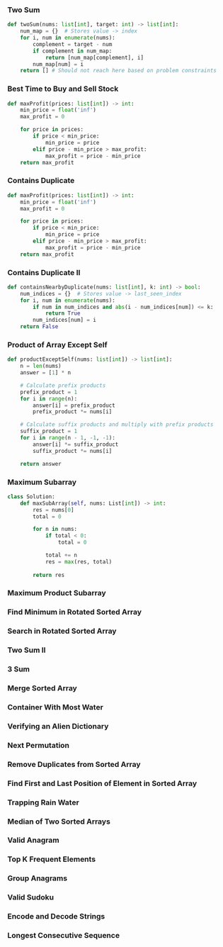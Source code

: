 ### Two Sum
```python
def twoSum(nums: list[int], target: int) -> list[int]:
    num_map = {}  # Stores value -> index
    for i, num in enumerate(nums):
        complement = target - num
        if complement in num_map:
            return [num_map[complement], i]
        num_map[num] = i
    return [] # Should not reach here based on problem constraints
```
### Best Time to Buy and Sell Stock
```python
def maxProfit(prices: list[int]) -> int:
    min_price = float('inf')
    max_profit = 0

    for price in prices:
        if price < min_price:
            min_price = price
        elif price - min_price > max_profit:
            max_profit = price - min_price
    return max_profit
```
### Contains Duplicate
```python
def maxProfit(prices: list[int]) -> int:
    min_price = float('inf')
    max_profit = 0

    for price in prices:
        if price < min_price:
            min_price = price
        elif price - min_price > max_profit:
            max_profit = price - min_price
    return max_profit
```
### Contains Duplicate II
```python
def containsNearbyDuplicate(nums: list[int], k: int) -> bool:
    num_indices = {}  # Stores value -> last_seen_index
    for i, num in enumerate(nums):
        if num in num_indices and abs(i - num_indices[num]) <= k:
            return True
        num_indices[num] = i
    return False
```
### Product of Array Except Self
```python
def productExceptSelf(nums: list[int]) -> list[int]:
    n = len(nums)
    answer = [1] * n

    # Calculate prefix products
    prefix_product = 1
    for i in range(n):
        answer[i] = prefix_product
        prefix_product *= nums[i]

    # Calculate suffix products and multiply with prefix products
    suffix_product = 1
    for i in range(n - 1, -1, -1):
        answer[i] *= suffix_product
        suffix_product *= nums[i]

    return answer
```
### Maximum Subarray
```python
class Solution:
    def maxSubArray(self, nums: List[int]) -> int:            
        res = nums[0]
        total = 0

        for n in nums:
            if total < 0:
                total = 0

            total += n
            res = max(res, total)
        
        return res
```
### Maximum Product Subarray
### Find Minimum in Rotated Sorted Array
### Search in Rotated Sorted Array
### Two Sum II
### 3 Sum
### Merge Sorted Array
### Container With Most Water
### Verifying an Alien Dictionary
### Next Permutation
### Remove Duplicates from Sorted Array
### Find First and Last Position of Element in Sorted Array
### Trapping Rain Water
### Median of Two Sorted Arrays
### Valid Anagram
### Top K Frequent Elements
### Group Anagrams
### Valid Sudoku
### Encode and Decode Strings
### Longest Consecutive Sequence
